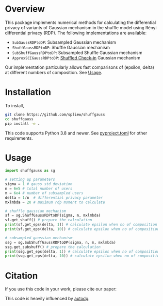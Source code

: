 # Overview
This package implements numerical methods for calculating the differential privacy of variants of Gaussian mechanism in the shuffle model using Rényi differential privacy (RDP).
The following implementations are available:
- `SubGaussRDPtoDP`: Subsampled Gaussian mechanism
- `ShuffGaussRDPtoDP`: Shuffle Gaussian mechanism
- `SubShuffGaussRDPtoDP`: Subsampled Shuffle Gaussian mechanism
- `ApproxSCIGaussRDPtoDP`: [Shuffled Check-in](http://arxiv.org/abs/2206.03151) Gaussian mechanism

Our implementation particularly allows fast comparisons of (epsilon, delta) at different numbers of composition. See [Usage](#usage).

# Installation

To install,
```bash
git clone https://github.com/spliew/shuffgauss
cd shuffgauss
pip install -e .
```

This code supports Python 3.8 and newer. See [pyproject.toml](./pyproject.toml) for other requirements.

# Usage

```python
import shuffgauss as sg

# setting up parameters
sigma = 1 # gauss std deviation
n = 6e5 # total number of users
m = 6e4 # number of subsampled users
delta = 1/n  # differential privacy parameter
mxlmbda = 20 # maximum rdp moment to calculate

# shuffle gaussian mechanism
sf = sg.ShuffGaussRDPtoDP(sigma, n, mxlmbda)
sf.get_shuff() # prepare the calculation
print(sf.get_eps(delta, 1)) # calculate epsilon when no of composition is 1
print(sf.get_eps(delta, 10)) # calculate epsilon when no of composition is 10

# subsampled gaussian mechanism
ssg = sg.SubShuffGaussRDPtoDP(sigma, n, m, mxlmbda)
ssg.get_subshuff() # prepare the calculation
print(ssg.get_eps(delta, 1)) # calculate epsilon when no of composition is 1
print(ssg.get_eps(delta, 10)) # calculate epsilon when no of composition is 10
```

# Citation
If you use this code in your work, please cite our paper:

This code is heavily influenced by [autodp](https://github.com/yuxiangw/autodp).
